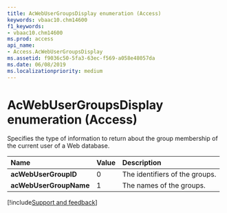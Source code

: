 ```yaml
---
title: AcWebUserGroupsDisplay enumeration (Access)
keywords: vbaac10.chm14600
f1_keywords:
- vbaac10.chm14600
ms.prod: access
api_name:
- Access.AcWebUserGroupsDisplay
ms.assetid: f9036c50-5fa3-63ec-f569-a058e48057da
ms.date: 06/08/2019
ms.localizationpriority: medium
---
```



# AcWebUserGroupsDisplay enumeration (Access)

Specifies the type of information to return about the group membership of the current user of a Web database.

|Name|Value|Description|
|:-----|:-----|:-----|
|**acWebUserGroupID**|0|The identifiers of the groups.|
|**acWebUserGroupName**|1|The names of the groups.|

[!include[Support and feedback](~/includes/feedback-boilerplate.md)]
